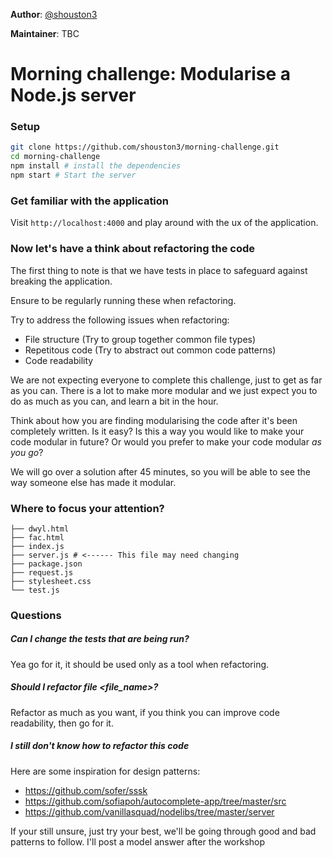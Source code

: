 **Author**: [@shouston3](https://github.com/shouston3)

**Maintainer**: TBC

# Morning challenge: Modularise a Node.js server

### Setup

```bash
git clone https://github.com/shouston3/morning-challenge.git
cd morning-challenge
npm install # install the dependencies
npm start # Start the server
```

### Get familiar with the application

Visit `http://localhost:4000` and play around with the ux of the application.

### Now let's have a think about refactoring the code

The first thing to note is that we have tests in place to safeguard against breaking the application.

Ensure to be regularly running these when refactoring.

Try to address the following issues when refactoring:
* File structure (Try to group together common file types)
* Repetitous code (Try to abstract out common code patterns)
* Code readability

We are not expecting everyone to complete this challenge, just to get as far as
you can. There is a lot to make more modular and we just expect you to do as much as you can, and learn a bit in the hour.

Think about how you are finding modularising the code after it's been
completely written. Is it easy? Is this a way you would like to make your code
modular in future? Or would you prefer to make your code modular _as you go_?

We will go over a solution after 45 minutes, so you will be able to see the way
 someone else has made it modular.

### Where to focus your attention?

```
├── dwyl.html
├── fac.html
├── index.js
├── server.js # <------ This file may need changing
├── package.json
├── request.js
├── stylesheet.css
└── test.js
```

### Questions

##### Can I change the tests that are being run?
Yea go for it, it should be used only as a tool when refactoring.

##### Should I refactor file <file_name>?
Refactor as much as you want, if you think you can improve code readability, then go for it.

##### I still don't know how to refactor this code
Here are some inspiration for design patterns:
* https://github.com/sofer/sssk
* https://github.com/sofiapoh/autocomplete-app/tree/master/src
* https://github.com/vanillasquad/nodelibs/tree/master/server

If your still unsure, just try your best, we'll be going through good and bad patterns to follow.
I'll post a model answer after the workshop
